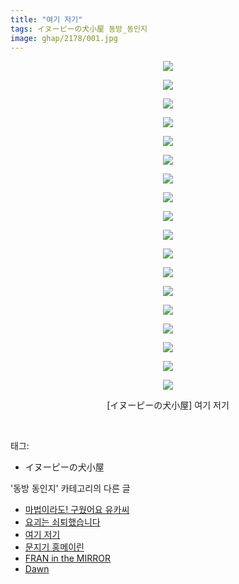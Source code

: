 ```yaml
---
title: "여기 저기"
tags: イヌーピーの犬小屋 동방_동인지
image: ghap/2178/001.jpg
---
```

<div class="article">
<p style="text-align: center; clear: none; float: none;"><img src="{{ site.nasurl }}/ghap/2178/001.jpg"/></p>
<p style="text-align: center; clear: none; float: none;"><img src="{{ site.nasurl }}/ghap/2178/002.jpg"/></p>
<p style="text-align: center; clear: none; float: none;"><img src="{{ site.nasurl }}/ghap/2178/003.jpg"/></p>
<p style="text-align: center; clear: none; float: none;"><img src="{{ site.nasurl }}/ghap/2178/004.jpg"/></p>
<p style="text-align: center; clear: none; float: none;"><img src="{{ site.nasurl }}/ghap/2178/005.jpg"/></p>
<p style="text-align: center; clear: none; float: none;"><img src="{{ site.nasurl }}/ghap/2178/006.jpg"/></p>
<p style="text-align: center; clear: none; float: none;"><img src="{{ site.nasurl }}/ghap/2178/007.jpg"/></p>
<p style="text-align: center; clear: none; float: none;"><img src="{{ site.nasurl }}/ghap/2178/008.jpg"/></p>
<p style="text-align: center; clear: none; float: none;"><img src="{{ site.nasurl }}/ghap/2178/009.jpg"/></p>
<p style="text-align: center; clear: none; float: none;"><img src="{{ site.nasurl }}/ghap/2178/010.jpg"/></p>
<p style="text-align: center; clear: none; float: none;"><img src="{{ site.nasurl }}/ghap/2178/011.jpg"/></p>
<p style="text-align: center; clear: none; float: none;"><img src="{{ site.nasurl }}/ghap/2178/012.jpg"/></p>
<p style="text-align: center; clear: none; float: none;"><img src="{{ site.nasurl }}/ghap/2178/013.jpg"/></p>
<p style="text-align: center; clear: none; float: none;"><img src="{{ site.nasurl }}/ghap/2178/014.jpg"/></p>
<p style="text-align: center; clear: none; float: none;"><img src="{{ site.nasurl }}/ghap/2178/015.jpg"/></p>
<p style="text-align: center; clear: none; float: none;"><img src="{{ site.nasurl }}/ghap/2178/016.jpg"/></p>
<p style="text-align: center; clear: none; float: none;"><img src="{{ site.nasurl }}/ghap/2178/017.jpg"/></p>
<p style="text-align: center; clear: none; float: none;"><img src="{{ site.nasurl }}/ghap/2178/018.jpg"/></p>
<p style="text-align: center; clear: none; float: none;">[イヌーピーの犬小屋] 여기 저기</p>
<p><br/></p>
</div><div class="tagTrail">
<p>태그: </p>
<ul>
<li>イヌーピーの犬小屋</li>
</ul>
</div><div class="another">
<p>'동방 동인지' 카테고리의 다른 글</p>
<ul>
<li><a href="/2016-09-16-ghap_2180">마법이라도! 구웠어요 유카씨</a></li>
<li><a href="/2016-09-16-ghap_2179">요괴는 쇠퇴했습니다</a></li>
<li><a href="/2016-09-16-ghap_2178">여기 저기</a></li>
<li><a href="/2016-09-16-ghap_2177">문지기 홍메이린</a></li>
<li><a href="/2016-09-16-ghap_2176">FRAN in the MIRROR</a></li>
<li><a href="/2016-09-16-ghap_2175">Dawn</a></li>
</ul>
</div><div class="cb_module cb_fluid">
<div class="cb_wrt cb_profile">
</div><!-- commentList close -->
</div>
